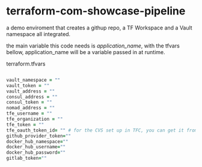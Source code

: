 # terraform-com-showcase-pipeline
a demo enviroment that creates a githup repo, a TF Workspace and a Vault namespace all integrated.

the main variable this code needs is *application_name*, with the tfvars bellow, application_name will be a variable passed in at runtime.




terraform.tfvars
```ruby

vault_namespace = ""
vault_token = ""
vault_address = ""
consul_address = ""
consul_token = ""
nomad_address = ""
tfe_username = ""
tfe_organization = ""
tfe_token = ""
tfe_oauth_token_id= "" # for the CVS set up in TFC, you can get it from the settings page under VCS providers
github_provider_token=""
docker_hub_namespace=""
docker_hub_username=""
docker_hub_password=""
gitlab_token=""

```